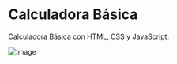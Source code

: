 # Calculadora Básica


Calculadora Básica con HTML, CSS y JavaScript.


![image](https://user-images.githubusercontent.com/122529721/229238224-21df79a5-1224-417b-b0c8-d8a49a27853d.png)



 
